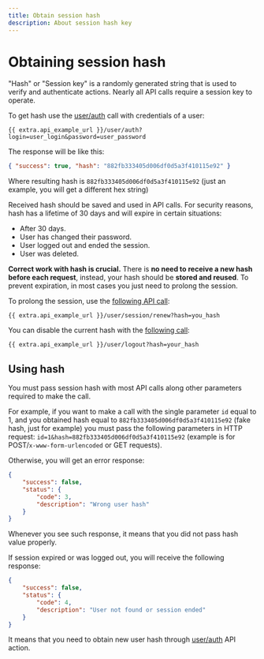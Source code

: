 ```yaml
---
title: Obtain session hash
description: About session hash key
---
```


# Obtaining session hash

"Hash" or "Session key" is a randomly generated string that is used to verify and authenticate actions.
Nearly all API calls require a session key to operate.

To get hash use the [user/auth](../resources/commons/user/index.md#auth) call with credentials of a user:

    {{ extra.api_example_url }}/user/auth?login=user_login&password=user_password

The response will be like this:

```json
{ "success": true, "hash": "882fb333405d006df0d5a3f410115e92" }
```                                                             

Where resulting hash is `882fb333405d006df0d5a3f410115e92` (just an example, you will get a different hex string)

Received hash should be saved and used in API calls. For security reasons, 
hash has a lifetime of 30 days and will expire in certain situations:

* After 30 days.
* User has changed their password.
* User logged out and ended the session.
* User was deleted.

**Correct work with hash is crucial.** There is **no need to receive a new hash before each request**, 
instead, your hash should be **stored and reused**. To prevent expiration, in most cases you just need to
prolong the session.

To prolong the session, use the [following API call](../resources/commons/user/session/index.md#renew):

    {{ extra.api_example_url }}/user/session/renew?hash=you_hash

You can disable the current hash with the [following call](../resources/commons/user/index.md#logout):

    {{ extra.api_example_url }}/user/logout?hash=your_hash
    
## Using hash

You must pass session hash with most API calls along other parameters required to make the call.

For example, if you want to make a call with the single parameter `id` equal to 1, and you obtained hash equal to
`882fb333405d006df0d5a3f410115e92` (fake hash, just for example) you must pass the following parameters in HTTP request:
`id=1&hash=882fb333405d006df0d5a3f410115e92` (example is for POST/`x-www-form-urlencoded` or GET requests).

Otherwise, you will get an error response:

```json
{
    "success": false,
    "status": {
        "code": 3,
        "description": "Wrong user hash"
    }
}
``` 

Whenever you see such response, it means that you did not pass hash value properly.

If session expired or was logged out, you will receive the following response:

```json
{
    "success": false,
    "status": {
        "code": 4,
        "description": "User not found or session ended"
    }
}
```

It means that you need to obtain new user hash through [user/auth](../resources/commons/user/index.md#auth) API action. 